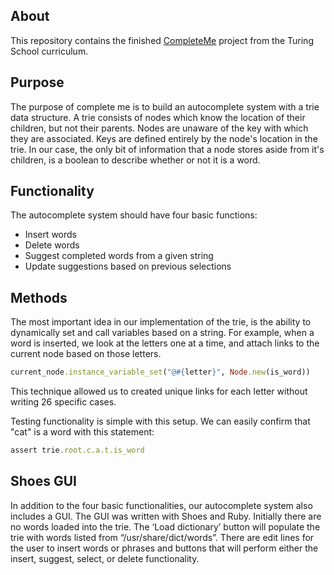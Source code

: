 ## About

This repository contains the finished [CompleteMe](https://github.com/turingschool/curriculum/blob/master/source/projects/complete_me.markdown) project from the Turing School curriculum.

## Purpose

The purpose of complete me is to build an autocomplete system with a trie data structure. A trie consists of nodes which know the location of their children, but not their parents. Nodes are unaware of the key with which they are associated. Keys are defined entirely by the node's location in the trie. In our case, the only bit of information that a node stores aside from it's children, is a boolean to describe whether or not it is a word.

## Functionality

The autocomplete system should have four basic functions:
- Insert words
- Delete words
- Suggest completed words from a given string
- Update suggestions based on previous selections

## Methods

The most important idea in our implementation of the trie, is the ability to dynamically set and call variables based on a string. For example, when a word is inserted, we look at the letters one at a time, and attach links to the current node based on those letters.

```ruby
current_node.instance_variable_set("@#{letter}", Node.new(is_word))
```

This technique allowed us to created unique links for each letter without writing 26 specific cases.
</br>

Testing functionality is simple with this setup. We can easily confirm that "cat" is a word with this statement:

```ruby
assert trie.root.c.a.t.is_word
```

## Shoes GUI

In addition to the four basic functionalities, our autocomplete system also includes a GUI. The GUI was written with Shoes and Ruby. Initially there are no words loaded into the trie. The ‘Load dictionary’ button will populate the trie with words listed from “/usr/share/dict/words”. There are edit lines for the user to insert words or phrases and buttons that will perform either the insert, suggest, select, or delete functionality.
